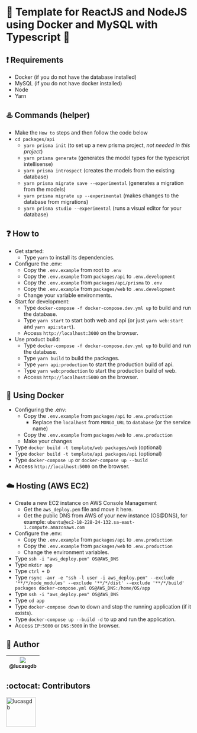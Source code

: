# :rocket: Template for ReactJS and NodeJS using Docker and MySQL with Typescript :blue_heart:

## :exclamation: Requirements

-  Docker (if you do not have the database installed)
-  MySQL (if you do not have docker installed)
-  Node
-  Yarn

## :hotsprings: Commands (helper)

-  Make the `How to` steps and then follow the code below
-  `cd packages/api`
   -  `yarn prisma init` (to set up a new prisma project, _not needed in this project_)
   -  `yarn prisma generate` (generates the model types for the typescript intellisense)
   -  `yarn prisma introspect` (creates the models from the existing database)
   -  `yarn prisma migrate save --experimental` (generates a migration from the models)
   -  `yarn prisma migrate up --experimental` (makes changes to the database from migrations)
   -  `yarn prisma studio --experimental` (runs a visual editor for your database)

## :question: How to

-  Get started:
   -  Type `yarn` to install its dependencies.
-  Configure the .env:
   -  Copy the `.env.example` from root to `.env`
   -  Copy the `.env.example` from `packages/api` to `.env.development`
   -  Copy the `.env.example` from `packages/api/prisma` to `.env`
   -  Copy the `.env.example` from `packages/web` to `.env.development`
   -  Change your variable environments.
-  Start for development:
   -  Type `docker-compose -f docker-compose.dev.yml up` to build and run the database.
   -  Type `yarn start` to start both web and api (or just `yarn web:start` and `yarn api:start`).
   -  Access `http://localhost:3000` on the browser.
-  Use product build:
   -  Type `docker-compose -f docker-compose.dev.yml up` to build and run the database.
   -  Type `yarn build` to build the packages.
   -  Type `yarn api:production` to start the production build of api.
   -  Type `yarn web:production` to start the production build of web.
   -  Access `http://localhost:5000` on the browser.

## :whale: Using Docker

-  Configuring the .env:
   -  Copy the `.env.example` from `packages/api` to `.env.production`
      -  Replace the `localhost` from `MONGO_URL` to `database` (or the service name)
   -  Copy the `.env.example` from `packages/web` to `.env.production`
   -  Make your changes
-  Type `docker build -t template/web packages/web` (optional)
-  Type `docker build -t template/api packages/api` (optional)
-  Type `docker-compose up` or `docker-compose up --build`
-  Access `http://localhost:5000` on the browser.

## :cloud: Hosting (AWS EC2)

-  Create a new EC2 instance on AWS Console Management
   -  Get the `aws_deploy.pem` file and move it here.
   -  Get the public DNS from AWS of your new instance (OS@DNS), for example: `ubuntu@ec2-18-228-24-132.sa-east-1.compute.amazonaws.com`
-  Configure the .env:
   -  Copy the `.env.example` from `packages/api` to `.env.production`
   -  Copy the `.env.example` from `packages/web` to `.env.production`
   -  Change the environment variables.
-  Type `ssh -i "aws_deploy.pem" OS@AWS_DNS`
-  Type `mkdir app`
-  Type `ctrl + D`
-  Type `rsync -avr -e "ssh -l user -i aws_deploy.pem" --exclude '**/*/node_modules' --exclude '**/*/dist' --exclude '**/*/build' packages docker-compose.yml OS@AWS_DNS:/home/OS/app`
-  Type `ssh -i "aws_deploy.pem" OS@AWS_DNS`
-  Type `cd app`
-  Type `docker-compose down` to down and stop the running application (if it exists).
-  Type `docker-compose up --build -d` to up and run the application.
-  Access `IP:5000` or `DNS:5000` in the browser.

## :boy: Author

| [<img src="https://avatars3.githubusercontent.com/u/13838273?v=3&s=115"><br><sub>@lucasgdb</sub>](https://github.com/lucasgdb) |
| :----------------------------------------------------------------------------------------------------------------------------: |


## :octocat: Contributors

[//]: contributor-faces

<a href="https://github.com/lucasgdb"><img src="https://avatars3.githubusercontent.com/u/13838273?v=4" title="lucasgdb" width="80" height="80"></a>

[//]: contributor-faces
